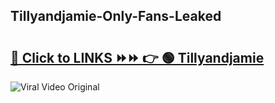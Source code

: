 
 ## Tillyandjamie-Only-Fans-Leaked

# <h2><a href="https://clipsfans.com/Tillyandjamie&ref=git">🔗 Click to LINKS ⏩⏩ 👉 🟢 Tillyandjamie </a></h2>

<a href="https://clipsfans.com/Tillyandjamie&ref=git" rel="nofollow" data-target="animated-image.originalLink"><img src="https://i.ibb.co.com/xMMVF88/686577567.gif" alt="Viral Video Original" style="max-width: 100%; display: inline-block;" data-target="animated-image.originalImage"></a>
